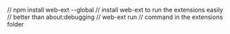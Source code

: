 // npm install web-ext --global 
// install web-ext to run the extensions easily
// better than about:debugging 
// web-ext run   // command in the extensions folder